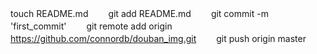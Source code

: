 touch README.md
　　git add README.md
　　git commit -m 'first_commit'
　　git remote add origin https://github.com/connordb/douban_img.git
　　git push origin master

